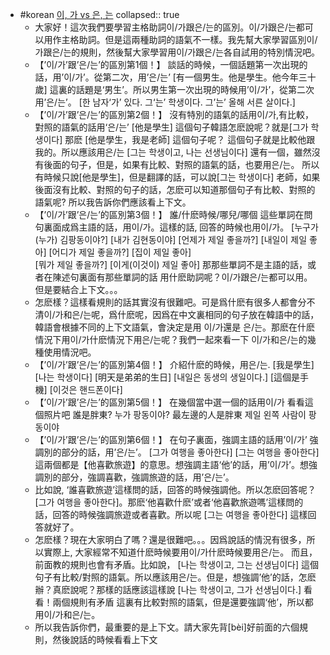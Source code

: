 - #korean [이, 가 vs 은, 는](https://www.youtube.com/watch?v=p0ExIbUNp2E)
  collapsed:: true
	- 大家好！這次我們要學習主格助詞이/가跟은/는的區別。이/가跟은/는都可以用作主格助詞。但是這兩種助詞的語氣不一樣。我先幫大家學習區別이/가跟은/는的規則，然後幫大家學習用이/가跟은/는各自試用的特別情況吧。
	- 【’이/가’跟’은/는’的區別第1個！】
	  談話的時候，一個話題第一次出現的話，用’이/가’。從第二次，用’은/는’
	  [有一個男生。他是學生。他今年三十歲]
	  這裏的話題是‘男生’。所以男生第一次出現的時候用’이/가’，從第二次 用’은/는’。
	  [한 남자‘가’ 있다. 그‘는’ 학생이다. 그’는’ 올해 서른 살이다.]
	- 【’이/가’跟’은/는’的區別第2個！】
	  沒有特別的語氣的話用이/가,有比較，對照的語氣的話用‘은/는’
	  [他是學生] 
	  這個句子韓語怎麽說呢？就是[그가 학생이다]
	  那麽
	  [他是學生，我是老師] 
	  這個句子呢？
	  這個句子就是比較他跟我的。所以應該用은/는
	  [그는 학생이고, 나는 선생님이다]
	  還有一個，雖然沒有後面的句子，但是，如果有比較、對照的語氣的話，也要用은/는。
	  所以有時候只說[他是學生]，但是翻譯的話，可以說[그는 학생이다]
	  老師，如果後面沒有比較、對照的句子的話，怎麽可以知道那個句子有比較、對照的語氣呢?
	  所以我告訴你們應該看上下文。
	- 【’이/가’跟’은/는’的區別第3個！】
	  誰/什麽時候/哪兒/哪個 這些單詞在問句裏面成爲主語的話，用이/가。這樣的話, 回答的時候也用이/가。
	  [누구가(누가) 김팡동이야?] [내가 김현동이야]
	  [언제가 제일 좋을까?] [내일이 제일 좋아]
	  [어디가 제일 좋을까?] [집이 제일 좋아]   
	  [뭐가 제일 좋을까?] [이게(이것이) 제일 좋아]
	  那那些單詞不是主語的話，或者在陳述句裏面有那些單詞的話 用什麽助詞呢？이/가跟은/는都可以用。但是要結合上下文。。。
	- 怎麽樣？這樣看規則的話其實沒有很難吧。可是爲什麽有很多人都會分不清이/가和은/는呢，爲什麽呢，因爲在中文裏相同的句子放在韓語中的話，韓語會根據不同的上下文語氣，會決定是用 이/가還是 은/는。那麽在什麽情況下用이/가什麽情況下用은/는呢？我們一起來看一下 이/가和은/는的幾種使用情況吧。
	- 【’이/가’跟’은/는’的區別第4個！】
	  介紹什麽的時候，用은/는.
	  [我是學生] [나는 학생이다]
	  [明天是弟弟的生日] [내일은 동생의 생일이다.]
	  [這個是手機] [이것은 핸드폰이다]
	- 【’이/가’跟’은/는’的區別第5個！】
	  在幾個當中選一個的話用이/가
	  看看這個照片吧
	  誰是胖東? 누가 팡동이야? 最左邊的人是胖東 제일 왼쪽 사람이 팡동이야
	- 【’이/가’跟’은/는’的區別第6個！】
	  在句子裏面，強調主語的話用’이/가’ 強調別的部分的話，用’은/는’。
	  [그가 여행을 좋아한다] [그는 여행을 좋아한다] 這兩個都是【他喜歡旅遊】的意思。想強調主語‘他’的話，用’이/가’。想強調別的部分，強調喜歡，強調旅遊的話，用’은/는’。
	- 比如說, ‘誰喜歡旅遊’這樣問的話，回答的時候強調他。所以怎麽回答呢？[그가 여행을 좋아한다]。那麽‘他喜歡什麽’或者‘他喜歡旅遊嗎’這樣問的話，回答的時候強調旅遊或者喜歡。所以呢 [그는 여행을 좋아한다] 這樣回答就好了。
	- 怎麽樣？現在大家明白了嗎？還是很難吧。。。因爲說話的情況有很多，所以實際上, 大家經常不知道什麽時候要用이/가什麽時候要用은/는。 而且，前面教的規則也會有矛盾。比如說，
	  [나는 학생이고, 그는 선생님이다] 
	  這個句子有比較/對照的語氣。所以應該用은/는。但是，想強調’他’的話，怎麽辦？真麽說呢？那樣的話應該這樣說
	  [나는 학생이고, 그가 선생님이다.]
	  看看！兩個規則有矛盾 
	  這裏有比較對照的語氣，但是還要強調‘他’，所以都用이/가和은/는。
	- 所以我告訴你們，最重要的是上下文。請大家先背[bèi]好前面的六個規則，然後說話的時候看看上下文